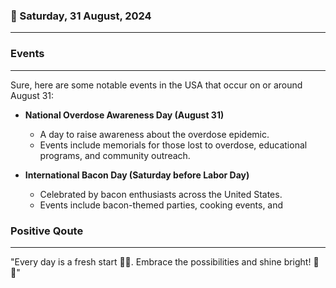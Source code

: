 ### 📅 Saturday, 31 August, 2024
------
### Events
------
Sure, here are some notable events in the USA that occur on or around August 31:

- **National Overdose Awareness Day (August 31)**
  - A day to raise awareness about the overdose epidemic.
  - Events include memorials for those lost to overdose, educational programs, and community outreach.
  
- **International Bacon Day (Saturday before Labor Day)**
  - Celebrated by bacon enthusiasts across the United States.
  - Events include bacon-themed parties, cooking events, and
### Positive Qoute
------
"Every day is a fresh start 🌅✨. Embrace the possibilities and shine bright! 🌟😊"

